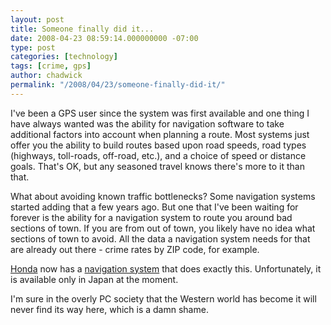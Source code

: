 ```yaml
---
layout: post
title: Someone finally did it...
date: 2008-04-23 08:59:14.000000000 -07:00
type: post
categories: [technology]
tags: [crime, gps]
author: chadwick
permalink: "/2008/04/23/someone-finally-did-it/"
---
```

I've been a GPS user since the system was first available and one thing I have
always wanted was the ability for navigation software to take additional
factors into account when planning a route. Most systems just offer you the
ability to build routes based upon road speeds, road types (highways,
toll-roads, off-road, etc.), and a choice of speed or distance goals. That's
OK, but any seasoned travel knows there's more to it than that.

What about avoiding known traffic bottlenecks? Some navigation systems started
adding that a few years ago. But one that I've been waiting for forever is the
ability for a navigation system to route you around bad sections of town. If
you are from out of town, you likely have no idea what sections of town to
avoid. All the data a navigation system needs for that are already out there -
crime rates by ZIP code, for example.

[Honda](http://www.honda.com/) now has a [navigation
system](http://www.engadget.com/2008/04/22/honda-nav-system-helps-you-steer-clear-of-crime-just-like-your/)
that does exactly this. Unfortunately, it is available only in Japan at the
moment.

I'm sure in the overly PC society that the Western world has become it will
never find its way here, which is a damn shame.

